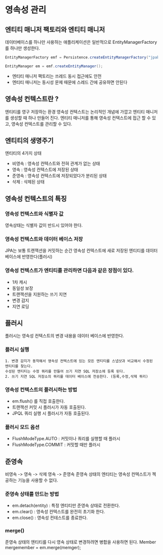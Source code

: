 # 영속성 관리 
## 엔티티 매니저 팩토리와 엔티티 매니저 
데이터베이스를 하나만 사용하는 애플리케이션은 일반적으로 EntityManagerFactory를 하나만 생성한다. 
```java 
EntityManagerFactory emf = Persistence.createEntityManagerFactory("jpabook");

EntityManager em = emf.createEntityManager();

```
- 엔티티 매니저 팩토리는 쓰레드 동시 접근에도 안전 
- 엔티티 매니저는 동시성 문제 때문에 스레드 간에 공유하면 안된다 


## 영속성 컨텍스트란 ? 
엔티티를 영구 저장하는 환경 
영속성 컨텍스트는 논리적인 개념에 가깝고 
엔티티 매니저를 생성할 때 하나 만들어 진다. 
엔티티 매니저를 통해 영속성 컨텍스트에 접근 할 수 있고, 영속성 컨텍스트를 관리할 수 있다. 

## 엔티티의 생명주기 
엔티티의 4가지 상태 
- 비영속 : 영속성 컨텍스트와 전혀 관계가 없는 상태 
- 영속 : 영속성 컨텍스트에 저장된 상태 
- 준영속 : 영속성 컨텍스트에 저장되었다가 분리된 상태 
- 삭제 : 삭제된 상태 

## 영속성 컨텍스트의 특징 
### 영속성 컨텍스트와 식별자 값 
영속상태는 식별자 값이 반드시 있어야 한다. 

### 영속성 컨텍스트와 데이터 베이스 저장 
JPA는 보통 트랜잭션을 커밋하는 순간 영속성 컨텍스트에 새로 저장된 엔티티를 데이터 베이스에 반영한다(플러시)

### 영속성 컨텍스트가 엔티티를 관리하면 다음과 같은 장점이 있다. 
- 1차 캐시 
- 동일성 보장 
- 트랜잭션을 지원하는 쓰기 지연 
- 변경 감지 
- 지연 로딩 

## 플러시 
플러시는 영속성 컨텍스트의 변경 내용을 데이터 베이스에 반영한다. 
### 플러시 실행 
```
1. 변경 감지가 동작해서 영속성 컨텍스트에 있는 모든 엔티티를 스냅샷과 비교해서 수정된 엔티티를 찾는다. 
수성된 엔티티는 수정 쿼리를 만들어 쓰기 지연 SQL 저장소에 등록 된다. 
2. 쓰기 지연 SQL 저장소의 쿼리를 데이터 베이스에 전송한다. (등록,수정,삭제 쿼리)
```
### 영속성 컨텍스트의 플러시하는 방법 
- em.flush() 를 직접 호출한다. 
- 트랜잭션 커밋 시 플러시가 자동 호출된다.
- JPQL 쿼리 실행 시 플러시가 자동 호출된다. 
### 플러시 모드 옵션 
- FlushModeType.AUTO : 커밋이나 쿼리를 실행할 때 플러시
- FlushModeType.COMMIT : 커밋할 때만 플러시 

## 준영속 
비영속 -> 영속 -> 삭제
영속 -> 준영속 
준영속 상태의 엔티티는 영속성 컨텍스트가 젝공하는 기능을 사용할 수 없다. 
### 준영속 상태를 만드는 방법 
- em.detach(entity) : 특정 엔티티만 준영속 상태로 전환한다. 
- em.clear() : 영속성 컨텍스트를 완전히 초기화 한다. 
- em.close() : 영속성 컨테스트를 종료한다. 
### merge()
준영속 상태의 엔티티를 다시 영속 상태로 변경하려면 병합을 사용하면 된다. 
Member mergemember = em.merge(memger);
